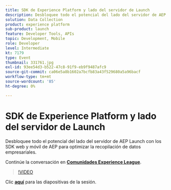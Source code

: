 ```yaml
---
title: SDK de Experience Platform y lado del servidor de Launch
description: Desbloquee todo el potencial del lado del servidor de AEP Launch con los SDK web y móvil de AEP para optimizar la recopilación de datos empresariales. Esta sesión se entregó como parte del evento de contenido de Adobe Developers Live.
solution: Data Collection
product: experience platform
sub-product: launch
feature: Developer Tools, APIs
topic: Development, Mobile
role: Developer
level: Intermediate
kt: 7179
type: Event
thumbnail: 331761.jpg
exl-id: 93ee54d3-b522-47c8-91f9-eb9f9487afc9
source-git-commit: ca06e5a8b1602a7bcfb83a43f529680a5a96bacf
workflow-type: tm+mt
source-wordcount: '85'
ht-degree: 0%

---
```


# SDK de Experience Platform y lado del servidor de Launch

Desbloquee todo el potencial del lado del servidor de AEP Launch con los SDK web y móvil de AEP para optimizar la recopilación de datos empresariales.

Continúe la conversación en **[Comunidades Experience League](http://adobe.ly/36Yd3v6)**.

>[!VIDEO](https://video.tv.adobe.com/v/331761/?quality=12&learn=on&hidetitle=true)

Clic **[aquí](/help/adobe-developers-live/assets/experience-platform-sdk-launch.pdf)** para las diapositivas de la sesión.
